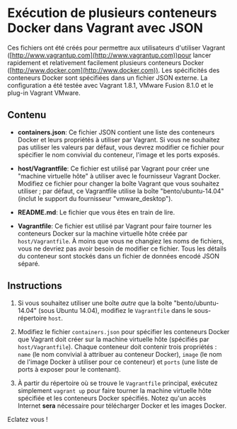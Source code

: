 # Exécution de plusieurs conteneurs Docker dans Vagrant avec JSON

Ces fichiers ont été créés pour permettre aux utilisateurs d'utiliser Vagrant ([http://www.vagrantup.com](http://www.vagrantup.com))pour lancer rapidement et relativement facilement plusieurs conteneurs Docker ([http://www.docker.com](http://www.docker.com)). Les spécificités des conteneurs Docker sont spécifiées dans un fichier JSON externe. La configuration a été testée avec Vagrant 1.8.1, VMware Fusion 8.1.0 et le plug-in Vagrant VMware.

## Contenu

* **containers.json**: Ce fichier JSON contient une liste des conteneurs Docker et leurs propriétés à utiliser par Vagrant. Si vous ne souhaitez pas utiliser les valeurs par défaut, vous devrez modifier ce fichier pour spécifier le nom convivial du conteneur, l'image et les ports exposés.

* **host/Vagrantfile**: Ce fichier est utilisé par Vagrant pour créer une "machine virtuelle hôte" à utiliser avec le fournisseur Vagrant Docker. Modifiez ce fichier pour changer la boîte Vagrant que vous souhaitez utiliser ; par défaut, ce Vagrantfile utilise la boîte "bento/ubuntu-14.04" (inclut le support du fournisseur "vmware_desktop").

* **README.md**: Le fichier que vous êtes en train de lire.

* **Vagrantfile**: Ce fichier est utilisé par Vagrant pour faire tourner les conteneurs Docker sur la machine virtuelle hôte créée par `host/Vagrantfile`. À moins que vous ne changiez les noms de fichiers, vous ne devriez pas avoir besoin de modifier ce fichier. Tous les détails du conteneur sont stockés dans un fichier de données encodé JSON séparé.

## Instructions

1. Si vous souhaitez utiliser une boîte _autre_ que la boîte "bento/ubuntu-14.04" (sous Ubuntu 14.04), modifiez le `Vagrantfile` dans le sous-répertoire `host`.

2. Modifiez le fichier `containers.json` pour spécifier les conteneurs Docker que Vagrant doit créer sur la machine virtuelle hôte (spécifiés par `host/Vagrantfile`). Chaque conteneur doit contenir trois propriétés : `name` (le nom convivial à attribuer au conteneur Docker), `image` (le nom de l'image Docker à utiliser pour ce conteneur) et `ports` (une liste de ports à exposer pour le contenant).

3. À partir du répertoire où se trouve le `Vagrantfile` principal, exécutez simplement `vagrant up` pour faire tourner la machine virtuelle hôte spécifiée et les conteneurs Docker spécifiés. Notez qu'un accès Internet **sera** nécessaire pour télécharger Docker et les images Docker.

Eclatez vous !
